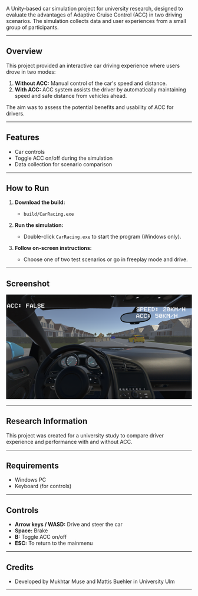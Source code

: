 A Unity-based car simulation project for university research, designed to evaluate the advantages of Adaptive Cruise Control (ACC) in two driving scenarios. The simulation collects data and user experiences from a small group of participants.

---

## Overview

This project provided an interactive car driving experience where users drove in two modes:

1. **Without ACC:** Manual control of the car's speed and distance.
2. **With ACC:** ACC system assists the driver by automatically maintaining speed and safe distance from vehicles ahead.

The aim was to assess the potential benefits and usability of ACC for drivers.

---

## Features

- Car controls
- Toggle ACC on/off during the simulation
- Data collection for scenario comparison

---

## How to Run

1. **Download the build:**
   - `build/CarRacing.exe`

2. **Run the simulation:**
   - Double-click `CarRacing.exe` to start the program (Windows only).
   
3. **Follow on-screen instructions:**
   - Choose one of two test scenarios or go in freeplay mode and drive.

---

## Screenshot

![Gameplay Screenshot](screenshot.png)

---

## Research Information

This project was created for a university study to compare driver experience and performance with and without ACC.

---

## Requirements

- Windows PC
- Keyboard (for controls)

---

## Controls

- **Arrow keys / WASD:** Drive and steer the car
- **Space:** Brake
- **B:** Toggle ACC on/off
- **ESC:** To return to the mainmenu

---

## Credits

- Developed by Mukhtar Muse and Mattis Buehler in University Ulm

---
